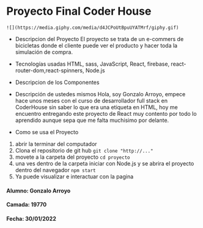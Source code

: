 # Proyecto Final Coder House
    ![](https://media.giphy.com/media/d4JCPoUtBpuUYATMrf/giphy.gif)
* Descripcion del Proyecto
    El proyecto se trata de un e-commers de bicicletas donde el cliente puede ver el producto y hacer toda la simulación de compra.

* Tecnologías usadas
    HTML, sass, JavaScript, React, firebase, react-router-dom,react-spinners, Node.js

* Descripcion de los Componentes

* Descripción de ustedes mismos
    Hola, soy Gonzalo Arroyo, empece hace unos meses con el curso de desarrollador full stack en CoderHouse sin saber lo que era una etiqueta en HTML, hoy me encuentro entregando este proyecto de React muy contento por todo lo aprendido aunque sepa que me falta muchisimo por delante. 
    
* Como se usa el Proyecto
1. abrir la terminar del computador
2. Clona el repositorio de git hub
    ``` git clone "http://..." ```
3. movete a la carpeta del proyecto
    ``` cd proyecto ```
4. una ves dentro de la carpeta iniciar con Node.js y se abrira el proyecto dentro del navegador
    ``` npm start ```
5. Ya puede visualizar e interactuar con la pagina

#### Alumno: Gonzalo Arroyo
#### Camada: 19770
#### Fecha: 30/01/2022

